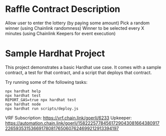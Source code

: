 # Raffle Contract Description

Allow user to enter the lottery (by paying some amount)
Pick a random winner (using Chainlink randomness)
Winner to be selected every X minutes (using Chainlink Keepers for event execution)

# Sample Hardhat Project

This project demonstrates a basic Hardhat use case. It comes with a sample contract, a test for that contract, and a script that deploys that contract.

Try running some of the following tasks:

```shell
npx hardhat help
npx hardhat test
REPORT_GAS=true npx hardhat test
npx hardhat node
npx hardhat run scripts/deploy.js
```

VRF Subscription: https://vrf.chain.link/goerli/6233
Upkeeper: https://automation.chain.link/goerli/15822257784561729043081664380917226593531536691780817650607624699212913394197
